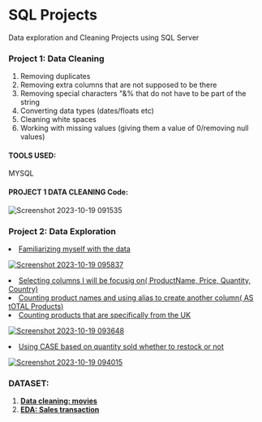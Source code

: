 # SQL Projects
Data exploration and Cleaning Projects using SQL Server

<h3>Project 1: Data Cleaning</h3>
<ol>
<li>Removing duplicates</li>
<li>Removing extra columns that are not supposed to be there</li>
<li>Removing special characters "&% that do not have to be part of the string</li>
<li>Converting data types (dates/floats etc)</li>
<li>Cleaning white spaces</li>
<li>Working with missing values (giving them a value of 0/removing null values)</li>
</ol>


<h4>TOOLS USED:</h4>
MYSQL

<H4>PROJECT 1 DATA CLEANING Code:</H4>

![Screenshot 2023-10-19 091535](https://github.com/DataFairy-FeliciaM/PortfolioProject/assets/119903285/ca5f93fe-5fba-40dd-85da-71f9b380374f)

<H3>Project 2: Data Exploration</H3>
<u>
  <li>Familiarizing myself with the data</li>
  
  

  ![Screenshot 2023-10-19 095837](https://github.com/DataFairy-FeliciaM/PortfolioProject/assets/119903285/fc794217-8ab6-49e2-9fb5-fa964112e816)

  
  <li>Selecting columns I will be focusig on( ProductName, Price, Quantity, Country)</li>
  <li>Counting product names and using alias to create another column( AS tOTAL Products)</li>
  <li>Counting products that are specifically from the UK</li>

  
  

 
  ![Screenshot 2023-10-19 093648](https://github.com/DataFairy-FeliciaM/PortfolioProject/assets/119903285/74c64f92-bf78-43aa-ab0f-2c4e8cc3f513)
  

  <li>Using CASE based on quantity sold whether to restock or not</li>

  

 
  
  ![Screenshot 2023-10-19 094015](https://github.com/DataFairy-FeliciaM/PortfolioProject/assets/119903285/1cf87bd1-fd32-4bf9-a63f-958a699c9217)
  
</u>


<h3>DATASET:</h3>
<ol>
<li><a href="https://www.kaggle.com/datasets/rounakbanik/the-movies-dataset"><b>Data cleaning: movies</b></a></li>
<li><a href="https://www.kaggle.com/datasets/dinosilooy/sales-transaction-of-an-online-retailer"><b>EDA: Sales transaction</b></a></li>
</ol>
